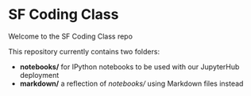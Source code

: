 # SF Coding Class

Welcome to the SF Coding Class repo

This repository currently contains two folders:

- **notebooks/** for IPython notebooks to be used with our JupyterHub deployment
- **markdown/** a reflection of *notebooks/* using Markdown files instead
